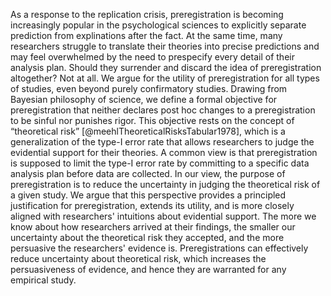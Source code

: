 As a response to the replication crisis, preregistration is becoming increasingly popular in the psychological sciences to explicitly separate prediction from explinations after the fact.
At the same time, many researchers struggle to translate their theories into precise predictions and may feel overwhelmed by the need to prespecify every detail of their analysis plan.
Should they surrender and discard the idea of preregistration altogether?
Not at all.
We argue for the utility of preregistration for all types of studies, even beyond purely confirmatory studies.
Drawing from Bayesian philosophy of science, we define a formal objective for preregistration that neither declares post hoc changes to a preregistration to be sinful nor punishes rigor.
This objective rests on the concept of “theoretical risk” [@meehlTheoreticalRisksTabular1978], which is a generalization of the type-I error rate that allows researchers to judge the evidential support for their theories.
A common view is that preregistration is supposed to limit the type-I error rate by committing to a specific data analysis plan before data are collected.
In our view, the purpose of preregistration is to reduce the uncertainty in judging the theoretical risk of a given study. 
We argue that this perspective provides a principled justification for preregistration, extends its utility, and is more closely aligned with researchers' intuitions about evidential support.
The more we know about how researchers arrived at their findings, the smaller our uncertainty about the theoretical risk they accepted, and the more persuasive the researchers' evidence is.
Preregistrations can effectively reduce uncertainty about theoretical risk, which increases the persuasiveness of evidence, and hence they are warranted for any empirical study.
